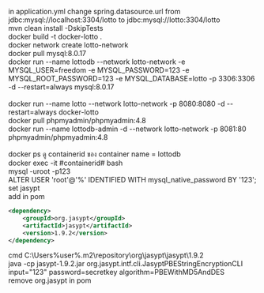 in application.yml change spring.datasource.url from jdbc:mysql://localhost:3304/lotto to jdbc:mysql://lotto:3304/lotto<br>
mvn clean install -DskipTests<br>
docker build -t docker-lotto .<br>
docker network create lotto-network<br>
docker pull mysql:8.0.17<br>
docker run --name lottodb --network lotto-network -e MYSQL_USER=freedom -e MYSQL_PASSWORD=123 -e MYSQL_ROOT_PASSWORD=123 -e MYSQL_DATABASE=lotto -p 3306:3306 -d --restart=always mysql:8.0.17<br><br>
docker run --name lotto --network lotto-network -p 8080:8080 -d --restart=always docker-lotto<br>
docker pull phpmyadmin/phpmyadmin:4.8<br>
docker run --name lottodb-admin -d --network lotto-network -p 8081:80 phpmyadmin/phpmyadmin:4.8<br><br>
docker ps ดู containerid ของ container name = lottodb<br>
docker exec -it #containerid# bash<br>
mysql -uroot -p123<br>
ALTER USER 'root'@'%' IDENTIFIED WITH mysql_native_password BY '123';<br>
set jasypt<br>
add in pom<br>
```xml
<dependency>
    <groupId>org.jasypt</groupId>
    <artifactId>jasypt</artifactId>
    <version>1.9.2</version>
</dependency>
```
cmd C:\Users\%user%\.m2\repository\org\jasypt\jasypt\1.9.2<br>
java -cp jasypt-1.9.2.jar org.jasypt.intf.cli.JasyptPBEStringEncryptionCLI input="123" password=secretkey algorithm=PBEWithMD5AndDES<br>
remove org.jasypt in pom<br>